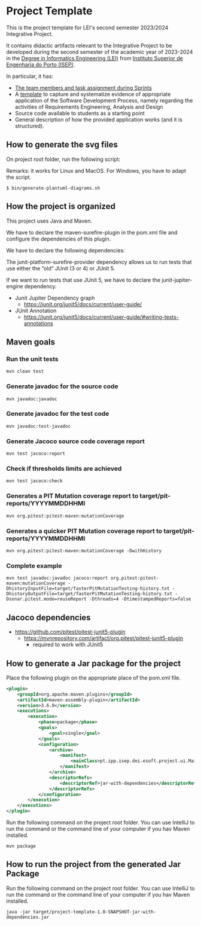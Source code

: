 # Project Template

This is the project template for LEI's second semester 2023/2024 Integrative Project.

It contains didactic artifacts relevant to the Integrative Project to be developed during the second semester of the academic year of 2023-2024 in the [Degree in Informatics Engineering (LEI)](https://www.isep.ipp.pt/Course/Course/26) from [Instituto Superior de Engenharia do Porto (ISEP)](https://www.isep.ipp.pt).

In particular, it has:

* [The team members and task assignment during Sprints](docs/Readme.md)
* A [template](docs/template) to capture and systematize evidence of appropriate application of the Software Development Process, namely regarding the activities of Requirements Engineering, Analysis and Design
* Source code available to students as a starting point
* General description of how the provided application works (and it is structured).


## How to generate the svg files

On project root folder, run the following script:

Remarks: it works for Linux and MacOS. For Windows, you have to adapt the script.

```shell
$ bin/generate-plantuml-diagrams.sh
```


## How the project is organized

This project uses Java and Maven.

We have to declare the maven-surefire-plugin in the pom.xml file and configure the dependencies of this plugin. 

We have to declare the following dependencies:

The junit-platform-surefire-provider dependency allows us to run tests that use either the “old” JUnit (3 or 4) or JUnit 5.

If we want to run tests that use JUnit 5, we have to declare the junit-jupiter-engine dependency.

* Junit Jupiter Dependency graph
    - https://junit.org/junit5/docs/current/user-guide/
* JUnit Annotation
    - https://junit.org/junit5/docs/current/user-guide/#writing-tests-annotations


## Maven goals

### Run the unit tests
```
mvn clean test
```

### Generate javadoc for the source code
```
mvn javadoc:javadoc
```

### Generate javadoc for the test code
```
mvn javadoc:test-javadoc
```

### Generate Jacoco source code coverage report
```
mvn test jacoco:report
```

### Check if thresholds limits are achieved
```
mvn test jacoco:check
```

### Generates a PIT Mutation coverage report to target/pit-reports/YYYYMMDDHHMI
```
mvn org.pitest:pitest-maven:mutationCoverage
```

### Generates a quicker PIT Mutation coverage report to target/pit-reports/YYYYMMDDHHMI
```
mvn org.pitest:pitest-maven:mutationCoverage -DwithHistory
```

### Complete example

``` 
mvn test javadoc:javadoc jacoco:report org.pitest:pitest-maven:mutationCoverage -DhistoryInputFile=target/fasterPitMutationTesting-history.txt -DhistoryOutputFile=target/fasterPitMutationTesting-history.txt -Dsonar.pitest.mode=reuseReport -Dthreads=4 -DtimestampedReports=false
```
## Jacoco dependencies
* https://github.com/pitest/pitest-junit5-plugin
  - https://mvnrepository.com/artifact/org.pitest/pitest-junit5-plugin
    - required to work with JUnit5

## How to generate a Jar package for the project

Place the following plugin on the appropriate place of the pom.xml file.

```xml
<plugin>
    <groupId>org.apache.maven.plugins</groupId>
    <artifactId>maven-assembly-plugin</artifactId>
    <version>3.6.0</version>
    <executions>
        <execution>
            <phase>package</phase>
            <goals>
                <goal>single</goal>
            </goals>
            <configuration>
                <archive>
                    <manifest>
                        <mainClass>pt.ipp.isep.dei.esoft.project.ui.Main</mainClass>
                    </manifest>
                </archive>
                <descriptorRefs>
                    <descriptorRef>jar-with-dependencies</descriptorRef>
                </descriptorRefs>
            </configuration>
        </execution>
    </executions>
</plugin>
```

Run the following command on the project root folder. You can use IntelliJ to run the command or the command line of your computer if you hav Maven installed.

```
mvn package
```

## How to run the project from the generated Jar Package

Run the following command on the project root folder. You can use IntelliJ to run the command or the command line of your computer if you hav Maven installed.

```
java -jar target/project-template-1.0-SNAPSHOT-jar-with-dependencies.jar
```